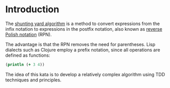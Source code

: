 # Introduction

The [shunting yard algorithm](https://en.wikipedia.org/wiki/Shunting_yard_algorithm)
is a method to convert expressions from the infix notation to expressions in the postfix
notation, also known as 
[reverse Polish notation](https://en.wikipedia.org/wiki/Reverse_Polish_notation) (RPN).

The advantage is that the RPN removes the need for parentheses. Lisp dialects such as Clojure
employ a prefix notation, since all operations are defined as functions:

```clojure
(println (+ 3 4))
```

The idea of this kata is to develop a relatively complex algorithm using TDD techniques and
principles.
